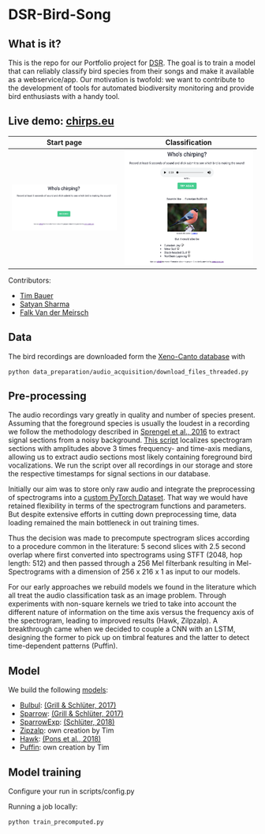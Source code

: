 # DSR-Bird-Song

## What is it?

This is the repo for our Portfolio project for [DSR](https://datascienceretreat.com/). The goal is to train a model that can reliably classify bird species from their songs and make it available as a webservice/app. 
Our motivation is twofold: we want to contribute to the development of tools for automated biodiversity monitoring and provide bird enthusiasts with a handy tool.

## Live demo: [chirps.eu](https://chirps.eu)

Start page             |  Classification
:-------------------------:|:-------------------------:
[![screenshot](https://github.com/multavici/DSR-Bird-Song/blob/master/app/static/images/app_screenshot.png?raw=true)](https://chirps.eu)  |  [![screenshot](https://github.com/multavici/DSR-Bird-Song/blob/master/app/static/images/screenshot_app_classified.png?raw=true)](https://chirps.eu)

Contributors: 
* [Tim Bauer](https://github.com/bimtauer)
* [Satyan Sharma](https://github.com/stynshrm)
* [Falk Van der Meirsch](https://github.com/multavici)

## Data

The bird recordings are downloaded form the [Xeno-Canto database](https://www.xeno-canto.org/) with 
```
python data_preparation/audio_acquisition/download_files_threaded.py
```

## Pre-processing

The audio recordings vary greatly in quality and number of species present. Assuming that the foreground species is usually the loudest in a recording we follow the methodology described in [Sprengel et al., 2016](http://ceur-ws.org/Vol-1609/16090547.pdf) to extract signal sections from a noisy background. [This script](birdsong/data_preparation/audio_conversion/signal_extraction.py)  localizes spectrogram sections with amplitudes above 3 times frequency- and time-axis medians, allowing us to extract audio sections most likely containing foreground bird vocalizations. We run the script over all recordings in our storage and store the respective timestamps for signal sections in our database.

Initially our aim was to store only raw audio and integrate the preprocessing of
spectrograms into a [custom PyTorch Dataset](birdsong/datasets/dynamic_dataset.py). That way we would have retained flexibility in terms of the spectrogram functions and parameters. But despite extensive efforts in cutting down preprocessing time, data loading remained the main bottleneck in out training times.

Thus the decision was made to precompute spectrogram slices according to a procedure common in the literature: 5 second slices with 2.5 second overlap where first converted into spectrograms using STFT (2048, hop length: 512) and then passed 
through a 256 Mel filterbank resulting in Mel-Spectrograms with a dimension of 
256 x 216 x 1 as input to our models.

For our early approaches we rebuild models we found in the literature which all 
treat the audio classification task as an image problem. Through experiments with
non-square kernels we tried to take into account the different nature of information on the time axis versus the frequency axis of the spectrogram, leading to improved results (Hawk, Zilpzalp). A breakthrough came when we decided to couple a CNN with an LSTM, designing the former to pick up on timbral features and the latter to detect time-dependent patterns (Puffin).

## Model

We build the following [models](birdsong/models):
* [Bulbul](birdsong/models/bulbul.py): [(Grill & Schlüter, 2017)](https://www.eurasip.org/Proceedings/Eusipco/Eusipco2017/papers/1570347092.pdf)
* [Sparrow](birdsong/models/sparrow.py): [(Grill & Schlüter, 2017)](https://www.eurasip.org/Proceedings/Eusipco/Eusipco2017/papers/1570347092.pdf)
* [SparrowExp](birdsong/models/sparrow_exp_a.py): [(Schlüter, 2018)](http://www.ofai.at/~jan.schlueter/pubs/2018_birdclef.pdf)
* [Zipzalp](birdsong/models/zilpzalp.py): own creation by Tim 
* [Hawk](birdsong/models/hawk.py): [(Pons et al., 2018)](http://ismir2018.ircam.fr/doc/pdfs/191_Paper.pdf )
* [Puffin](birdsong/models/puffin.py): own creation by Tim 


## Model training
Configure your run in scripts/config.py

Running a job locally: 
```
python train_precomputed.py
